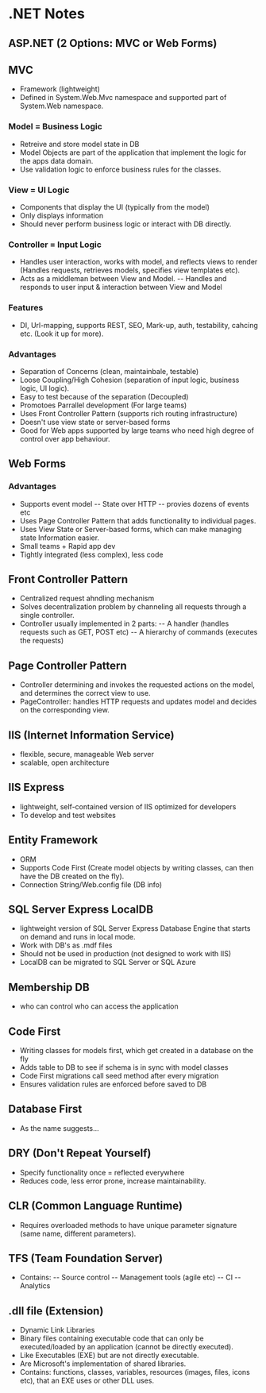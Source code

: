 # .NET Notes

## ASP.NET (2 Options: MVC or Web Forms)

## MVC
- Framework (lightweight)
- Defined in System.Web.Mvc namespace and supported part of System.Web namespace.

### Model = Business Logic
- Retreive and store model state in DB
- Model Objects are part of the application that implement the logic for the apps data domain. 
- Use validation logic to enforce business rules for the classes.

### View = UI Logic
- Components that display the UI (typically from the model)
- Only displays information
- Should never perform business logic or interact with DB directly.

### Controller = Input Logic
- Handles user interaction, works with model, and reflects views to render (Handles requests, retrieves models, specifies view templates etc).
- Acts as a middleman between View and Model.
	-- Handles and responds to user input & interaction between View and Model

### Features
- DI, Url-mapping, supports REST, SEO, Mark-up, auth, testability, cahcing etc. (Look it up for more).

### Advantages
- Separation of Concerns (clean, maintainbale, testable)
- Loose Coupling/High Cohesion (separation of input logic, business logic, UI logic).
- Easy to test because of the separation (Decoupled)
- Promotoes Parrallel development (For large teams)
- Uses Front Controller Pattern (supports rich routing infrastructure)
- Doesn't use view state or server-based forms
- Good for Web apps supported by large teams who need high degree of control over app behaviour.

## Web Forms

### Advantages 
- Supports event model
	-- State over HTTP
	-- provies dozens of events etc
- Uses Page Controller Pattern that adds functionality to individual pages.
- Uses View State or Server-based forms, which can make managing state Information easier.
- Small teams + Rapid app dev
- Tightly integrated (less complex), less code

## Front Controller Pattern
- Centralized request ahndling mechanism
- Solves decentralization problem by channeling all requests through a single controller.
- Controller usually implemented in 2 parts: 
	-- A handler (handles requests such as GET, POST etc)
	-- A hierarchy of commands (executes the requests)

## Page Controller Pattern
- Controller determining and invokes the requested actions on the model, and determines the correct view to use. 
- PageController: handles HTTP requests and updates model and decides on the corresponding view. 

## IIS (Internet Information Service)
- flexible, secure, manageable Web server
- scalable, open architecture

## IIS Express
- lightweight, self-contained version of IIS optimized for developers
- To develop and test websites

## Entity Framework
- ORM
- Supports Code First (Create model objects by writing classes, can then have the DB created on the fly).
- Connection String/Web.config file (DB info)

## SQL Server Express LocalDB
- lightweight version of SQL Server Express Database Engine that starts on demand and runs in local mode.
- Work with DB's as .mdf files
- Should not be used in production (not designed to work with IIS)
- LocalDB can be migrated to SQL Server or SQL Azure

## Membership DB
- who can control who can access the application

## Code First
- Writing classes for models first, which get created in a database on the fly
- Adds table to DB to see if schema is in sync with model classes
- Code First migrations call seed method after every migration
- Ensures validation rules are enforced before saved to DB

## Database First
- As the name suggests...

## DRY (Don't Repeat Yourself)
- Specify functionality once = reflected everywhere
- Reduces code, less error prone, increase maintainability.

## CLR (Common Language Runtime)
- Requires overloaded methods to have unique parameter signature (same name, different parameters).

## TFS (Team Foundation Server)
- Contains:
	-- Source control
	-- Management tools (agile etc)
	-- CI
	-- Analytics

## .dll file (Extension)
- Dynamic Link Libraries
- Binary files containing executable code that can only be executed/loaded by an application (cannot be directly executed). 
- Like Executables (EXE) but are not directly executable.
- Are Microsoft's implementation of shared libraries. 
- Contains: functions, classes, variables, resources (images, files, icons etc), that an EXE uses or other DLL uses.
